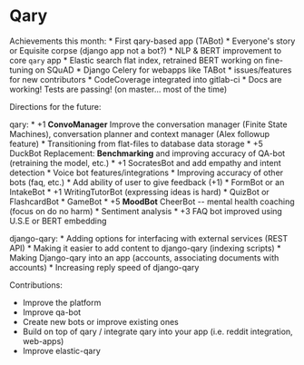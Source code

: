 # Qary

Achievements this month:
    * First qary-based app (TABot)
    * Everyone's story or Equisite corpse (django app not a bot?)
    * NLP & BERT improvement to core `qary` app
    * Elastic search flat index, retrained BERT working on fine-tuning on SQuAD
    * Django Celery for webapps like TABot
    * issues/features for new contributors
    * CodeCoverage integrated into gitlab-ci
    * Docs are working! Tests are passing! (on master... most of the time)


Directions for the future:

qary:
    * +1 **ConvoManager** Improve the conversation manager (Finite State Machines), conversation planner and context manager (Alex followup feature)
        * Transitioning from flat-files to database data storage
    * +5 DuckBot Replacement: **Benchmarking** and improving accuracy of QA-bot (retraining the model, etc.)
    * +1 SocratesBot and add empathy and intent detection
    * Voice bot features/integrations
    * Improving accuracy of other bots (faq, etc.)
    * Add ability of user to give feedback (+1)
    * FormBot or an IntakeBot
    * +1 WritingTutorBot (expressing ideas is hard)
    * QuizBot or FlashcardBot
    * GameBot
    * +5 **MoodBot** CheerBot -- mental health coaching (focus on do no harm)
        * Sentiment analysis
    * +3 FAQ bot improved using U.S.E or BERT embedding


django-qary:
    * Adding options for interfacing with external services (REST API)
    * Making it easier to add content to django-qary (indexing scripts)
    * Making Django-qary into an app (accounts, associating documents with accounts)
    * Increasing reply speed of django-qary


Contributions:
- Improve the platform
- Improve qa-bot
- Create new bots or improve existing ones
- Build on top of qary / integrate qary into your app (i.e. reddit integration, web-apps)
- Improve elastic-qary

